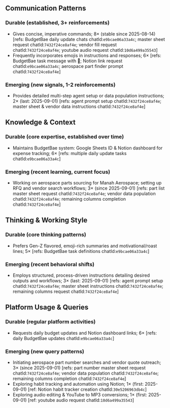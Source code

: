 ## Communication Patterns
### Durable (established, 3+ reinforcements)
- Gives concise, imperative commands; 8× (stable since 2025-08-14) [refs: BudgetBae daily update chats chatId:`e9bcae06a33a4c`; master sheet request chatId:`7432f24ce8af4e`; vendor fill request chatId:`7432f24ce8af4e`; youtube audio request chatId:`10d6a499a35543`]
- Frequently incorporates emojis in instructions and responses; 6× [refs: BudgetBae task message with 🎯; Notion link request chatId:`e9bcae06a33a4c`; aerospace part finder prompt chatId:`7432f24ce8af4e`]

### Emerging (new signals, 1-2 reinforcements)
- Provides detailed multi-step agent setup or data population instructions; 2× (last: 2025-09-01) [refs: agent prompt setup chatId:`7432f24ce8af4e`; master sheet & vendor data instructions chatId:`7432f24ce8af4e`]

## Knowledge & Context
### Durable (core expertise, established over time)
- Maintains BudgetBae system: Google Sheets ID & Notion dashboard for expense tracking; 6× [refs: multiple daily update tasks chatId:`e9bcae06a33a4c`]

### Emerging (recent learning, current focus)
- Working on aerospace parts sourcing for Manah Aerospace; setting up RFQ and vendor search workflows; 3× (since 2025-09-01) [refs: part list master sheet request chatId:`7432f24ce8af4e`; vendor data population chatId:`7432f24ce8af4e`; remaining columns completion chatId:`7432f24ce8af4e`]

## Thinking & Working Style
### Durable (core thinking patterns)
- Prefers Gen-Z flavored, emoji-rich summaries and motivational/roast lines; 5× [refs: BudgetBae task definitions chatId:`e9bcae06a33a4c`]

### Emerging (recent behavioral shifts)
- Employs structured, process-driven instructions detailing desired outputs and workflows; 3× (last: 2025-09-01) [refs: agent prompt setup chatId:`7432f24ce8af4e`; master sheet instructions chatId:`7432f24ce8af4e`; remaining columns request chatId:`7432f24ce8af4e`]

## Platform Usage & Queries
### Durable (regular platform activities)
- Requests daily budget updates and Notion dashboard links; 6× [refs: daily BudgetBae updates chatId:`e9bcae06a33a4c`]

### Emerging (new query patterns)
- Initiating aerospace part number searches and vendor quote outreach; 3× (since 2025-09-01) [refs: part number master sheet request chatId:`7432f24ce8af4e`; vendor data population chatId:`7432f24ce8af4e`; remaining columns completion chatId:`7432f24ce8af4e`]
- Exploring habit tracking and automation using Notion; 1× (first: 2025-09-01) [ref: Notion habit tracker creation chatId:`30e5206963db4c`]
- Exploring audio editing & YouTube to MP3 conversions; 1× (first: 2025-09-01) [ref: youtube audio request chatId:`10d6a499a35543`]